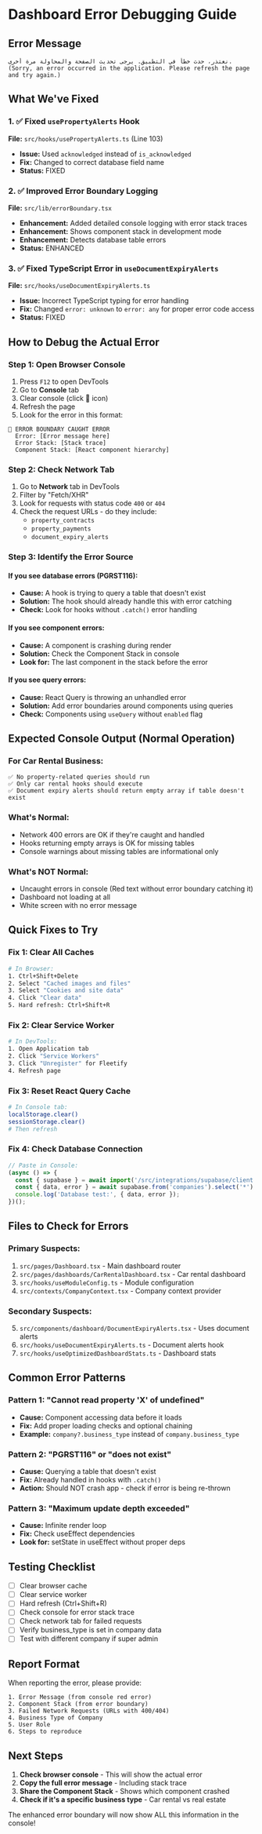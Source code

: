 # Dashboard Error Debugging Guide

## Error Message
```
نعتذر، حدث خطأ في التطبيق. يرجى تحديث الصفحة والمحاولة مرة أخرى.
(Sorry, an error occurred in the application. Please refresh the page and try again.)
```

## What We've Fixed

### 1. ✅ Fixed `usePropertyAlerts` Hook
**File:** `src/hooks/usePropertyAlerts.ts` (Line 103)
- **Issue:** Used `acknowledged` instead of `is_acknowledged`
- **Fix:** Changed to correct database field name
- **Status:** FIXED

### 2. ✅ Improved Error Boundary Logging
**File:** `src/lib/errorBoundary.tsx`
- **Enhancement:** Added detailed console logging with error stack traces
- **Enhancement:** Shows component stack in development mode
- **Enhancement:** Detects database table errors
- **Status:** ENHANCED

### 3. ✅ Fixed TypeScript Error in `useDocumentExpiryAlerts`
**File:** `src/hooks/useDocumentExpiryAlerts.ts`
- **Issue:** Incorrect TypeScript typing for error handling
- **Fix:** Changed `error: unknown` to `error: any` for proper error code access
- **Status:** FIXED

## How to Debug the Actual Error

### Step 1: Open Browser Console
1. Press `F12` to open DevTools
2. Go to **Console** tab
3. Clear console (click 🚫 icon)
4. Refresh the page
5. Look for the error in this format:

```
🔴 ERROR BOUNDARY CAUGHT ERROR
  Error: [Error message here]
  Error Stack: [Stack trace]
  Component Stack: [React component hierarchy]
```

### Step 2: Check Network Tab
1. Go to **Network** tab in DevTools
2. Filter by "Fetch/XHR"
3. Look for requests with status code `400` or `404`
4. Check the request URLs - do they include:
   - `property_contracts`
   - `property_payments`
   - `document_expiry_alerts`

### Step 3: Identify the Error Source

#### If you see database errors (PGRST116):
- **Cause:** A hook is trying to query a table that doesn't exist
- **Solution:** The hook should already handle this with error catching
- **Check:** Look for hooks without `.catch()` error handling

#### If you see component errors:
- **Cause:** A component is crashing during render
- **Solution:** Check the Component Stack in console
- **Look for:** The last component in the stack before the error

#### If you see query errors:
- **Cause:** React Query is throwing an unhandled error
- **Solution:** Add error boundaries around components using queries
- **Check:** Components using `useQuery` without `enabled` flag

## Expected Console Output (Normal Operation)

### For Car Rental Business:
```
✅ No property-related queries should run
✅ Only car rental hooks should execute
✅ Document expiry alerts should return empty array if table doesn't exist
```

### What's Normal:
- Network 400 errors are OK if they're caught and handled
- Hooks returning empty arrays is OK for missing tables
- Console warnings about missing tables are informational only

### What's NOT Normal:
- Uncaught errors in console (Red text without error boundary catching it)
- Dashboard not loading at all
- White screen with no error message

## Quick Fixes to Try

### Fix 1: Clear All Caches
```bash
# In Browser:
1. Ctrl+Shift+Delete
2. Select "Cached images and files"
3. Select "Cookies and site data"
4. Click "Clear data"
5. Hard refresh: Ctrl+Shift+R
```

### Fix 2: Clear Service Worker
```bash
# In DevTools:
1. Open Application tab
2. Click "Service Workers"
3. Click "Unregister" for Fleetify
4. Refresh page
```

### Fix 3: Reset React Query Cache
```bash
# In Console tab:
localStorage.clear()
sessionStorage.clear()
# Then refresh
```

### Fix 4: Check Database Connection
```javascript
// Paste in Console:
(async () => {
  const { supabase } = await import('/src/integrations/supabase/client');
  const { data, error } = await supabase.from('companies').select('*').limit(1);
  console.log('Database test:', { data, error });
})();
```

## Files to Check for Errors

### Primary Suspects:
1. `src/pages/Dashboard.tsx` - Main dashboard router
2. `src/pages/dashboards/CarRentalDashboard.tsx` - Car rental dashboard
3. `src/hooks/useModuleConfig.ts` - Module configuration
4. `src/contexts/CompanyContext.tsx` - Company context provider

### Secondary Suspects:
5. `src/components/dashboard/DocumentExpiryAlerts.tsx` - Uses document alerts
6. `src/hooks/useDocumentExpiryAlerts.ts` - Document alerts hook
7. `src/hooks/useOptimizedDashboardStats.ts` - Dashboard stats

## Common Error Patterns

### Pattern 1: "Cannot read property 'X' of undefined"
- **Cause:** Component accessing data before it loads
- **Fix:** Add proper loading checks and optional chaining
- **Example:** `company?.business_type` instead of `company.business_type`

### Pattern 2: "PGRST116" or "does not exist"
- **Cause:** Querying a table that doesn't exist
- **Fix:** Already handled in hooks with `.catch()`
- **Action:** Should NOT crash app - check if error is being re-thrown

### Pattern 3: "Maximum update depth exceeded"
- **Cause:** Infinite render loop
- **Fix:** Check useEffect dependencies
- **Look for:** setState in useEffect without proper deps

## Testing Checklist

- [ ] Clear browser cache
- [ ] Clear service worker
- [ ] Hard refresh (Ctrl+Shift+R)
- [ ] Check console for error stack trace
- [ ] Check network tab for failed requests
- [ ] Verify business_type is set in company data
- [ ] Test with different company if super admin

## Report Format

When reporting the error, please provide:

```
1. Error Message (from console red error)
2. Component Stack (from error boundary)
3. Failed Network Requests (URLs with 400/404)
4. Business Type of Company
5. User Role
6. Steps to reproduce
```

## Next Steps

1. **Check browser console** - This will show the actual error
2. **Copy the full error message** - Including stack trace
3. **Share the Component Stack** - Shows which component crashed
4. **Check if it's a specific business type** - Car rental vs real estate

The enhanced error boundary will now show ALL this information in the console!
